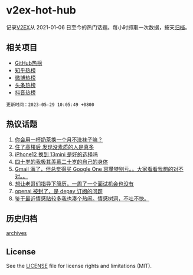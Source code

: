 # v2ex-hot-hub

 记录[V2EX](https://www.v2ex.com/)从 2021-01-06 日至今的热门话题。每小时抓取一次数据，按天[归档](archives)。
 
 ## 相关项目

- [GitHub热榜](https://github.com/lonnyzhang423/github-hot-hub)
- [知乎热榜](https://github.com/lonnyzhang423/zhihu-hot-hub)
- [微博热榜](https://github.com/lonnyzhang423/weibo-hot-hub)
- [头条热榜](https://github.com/lonnyzhang423/toutiao-hot-hub)
- [抖音热榜](https://github.com/lonnyzhang423/douyin-hot-hub)


 `更新时间：2023-05-29 10:05:49 +0800`

## 热议话题

1. [你会用一杯奶茶换一个月不洗袜子嘛？](https://www.v2ex.com/t/943640)
1. [住了高楼后 发现没素质的人是真多](https://www.v2ex.com/t/943633)
1. [iPhone12 换到 13mini 是好的选择吗](https://www.v2ex.com/t/943558)
1. [四十岁的我极其羡慕二十岁的自己的身体](https://www.v2ex.com/t/943721)
1. [Gmail 满了，但总觉得买 Google One 容量特别亏。。大家看看我想的对不对。。](https://www.v2ex.com/t/943560)
1. [想让老哥们指导下简历，一周了一个面试机会也没有](https://www.v2ex.com/t/943574)
1. [openai 被封了，是 depay 订阅的问题](https://www.v2ex.com/t/943557)
1. [鉴于最近情感贴较多我也凑个热闹。情感树洞，不吐不快。](https://www.v2ex.com/t/943631)

## 历史归档

[archives](archives)

## License

See the [LICENSE](LICENSE) file for license rights and limitations (MIT).
